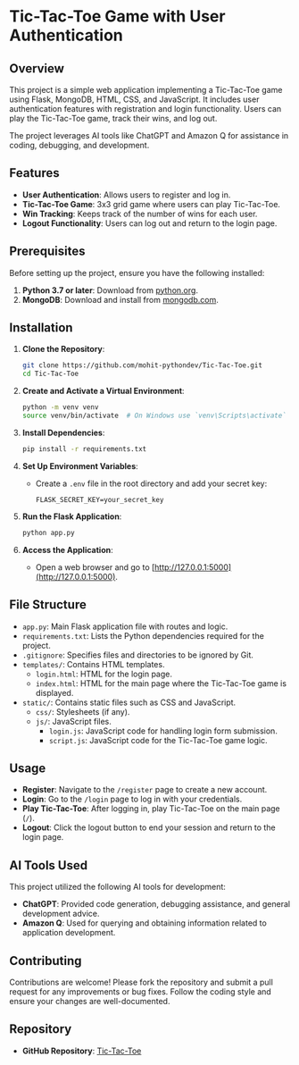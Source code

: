 # Tic-Tac-Toe Game with User Authentication

## Overview

This project is a simple web application implementing a Tic-Tac-Toe game using Flask, MongoDB, HTML, CSS, and JavaScript. It includes user authentication features with registration and login functionality. Users can play the Tic-Tac-Toe game, track their wins, and log out. 

The project leverages AI tools like ChatGPT and Amazon Q for assistance in coding, debugging, and development.

## Features

- **User Authentication**: Allows users to register and log in.
- **Tic-Tac-Toe Game**: 3x3 grid game where users can play Tic-Tac-Toe.
- **Win Tracking**: Keeps track of the number of wins for each user.
- **Logout Functionality**: Users can log out and return to the login page.

## Prerequisites

Before setting up the project, ensure you have the following installed:

1. **Python 3.7 or later**: Download from [python.org](https://www.python.org/).
2. **MongoDB**: Download and install from [mongodb.com](https://www.mongodb.com/try/download/community).

## Installation

1. **Clone the Repository**:
    ```bash
    git clone https://github.com/mohit-pythondev/Tic-Tac-Toe.git
    cd Tic-Tac-Toe
    ```

2. **Create and Activate a Virtual Environment**:
    ```bash
    python -m venv venv
    source venv/bin/activate  # On Windows use `venv\Scripts\activate`
    ```

3. **Install Dependencies**:
    ```bash
    pip install -r requirements.txt
    ```

4. **Set Up Environment Variables**:
    - Create a `.env` file in the root directory and add your secret key:
      ```env
      FLASK_SECRET_KEY=your_secret_key
      ```

5. **Run the Flask Application**:
    ```bash
    python app.py
    ```

6. **Access the Application**:
    - Open a web browser and go to [http://127.0.0.1:5000](http://127.0.0.1:5000).

## File Structure

- `app.py`: Main Flask application file with routes and logic.
- `requirements.txt`: Lists the Python dependencies required for the project.
- `.gitignore`: Specifies files and directories to be ignored by Git.
- `templates/`: Contains HTML templates.
  - `login.html`: HTML for the login page.
  - `index.html`: HTML for the main page where the Tic-Tac-Toe game is displayed.
- `static/`: Contains static files such as CSS and JavaScript.
  - `css/`: Stylesheets (if any).
  - `js/`: JavaScript files.
    - `login.js`: JavaScript code for handling login form submission.
    - `script.js`: JavaScript code for the Tic-Tac-Toe game logic.

## Usage

- **Register**: Navigate to the `/register` page to create a new account.
- **Login**: Go to the `/login` page to log in with your credentials.
- **Play Tic-Tac-Toe**: After logging in, play Tic-Tac-Toe on the main page (`/`).
- **Logout**: Click the logout button to end your session and return to the login page.

## AI Tools Used

This project utilized the following AI tools for development:

- **ChatGPT**: Provided code generation, debugging assistance, and general development advice.
- **Amazon Q**: Used for querying and obtaining information related to application development.

## Contributing

Contributions are welcome! Please fork the repository and submit a pull request for any improvements or bug fixes. Follow the coding style and ensure your changes are well-documented.


## Repository

- **GitHub Repository**: [Tic-Tac-Toe](https://github.com/mohit-pythondev/Tic-Tac-Toe)
